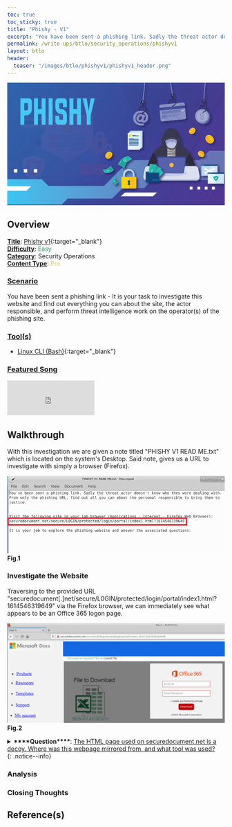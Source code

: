 ```yaml
---
toc: true
toc_sticky: true
title: "Phishy - V1"
excerpt: "You have been sent a phishing link. Sadly the threat actor doesn't know who they were dealing with. From only one phishing link find out all you can about the person responsible and bring them to justice."
permalink: /write-ups/btlo/security_operations/phishyv1
layout: btlo
header:
  teaser: "/images/btlo/phishyv1/phishyv1_header.png"
---
```

![](/images/btlo/phishyv1/phishyv1_header.png)
## **Overview**
<ins>**Title**</ins>: [Phishy v1](https://blueteamlabs.online/home/investigation/4){:target="_blank"}<br /><ins>**Difficulty**</ins>: <span style="color:#349165">Easy</span><br /><ins>**Category**</ins>: Security Operations<br /><ins>**Content Type**</ins>: <span style="color:#ecc94b">Pro</span>

### <ins>Scenario</ins>
You have been sent a phishing link - It is your task to investigate this website and find out everything you can about the site, the actor responsible, and perform threat intelligence work on the operator(s) of the phishing site.



### <ins>Tool(s)</ins>
 - [Linux CLI (Bash)](https://www.gnu.org/software/bash/manual/bash.html){:target="_blank"}


### <ins>Featured Song</ins>

<iframe src="https://open.spotify.com/embed/track/6Hj9jySrnFppAI0sEMCZpJ" width="40%" height="80" frameBorder="0" allowtransparency="true" allow="encrypted-media"></iframe>

## Walkthrough

With this investigation we are given a note titled "PHISHY V1 READ ME.txt" which is located on the system's Desktop. Said note, gives us a URL to investigate with simply a browser (Firefox). 

![](/images/btlo/phishyv1/phishy_walkthrough.png)
<B>Fig.1</B>

### Investigate the Website 

Traversing to the provided URL "securedocument[.]net/secure/L0GIN/protected/login/portal/index1.html?1614546319649" via the Firefox browser, we can immediately see what appears to be an Office 365 logon page. 

![](/images/btlo/phishyv1/phishy_webpage.PNG)
<B>Fig.2</B>

<details>
  <summary><B>****Question****</B>: <u>The HTML page used on securedocument.net is a decoy. Where was this webpage mirrored from, and what tool was used?</u></summary>
  <i>61.221.12.26/cgi-sys/defaultwebpage.cgi, HTTrack</i>
</details>
{: .notice--info}

### Analysis
### Closing Thoughts

## Reference(s)
